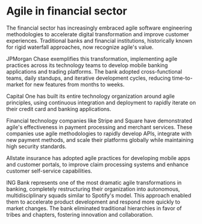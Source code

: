 # Agile in financial sector

The financial sector has increasingly embraced agile software engineering methodologies to accelerate digital transformation and improve customer experiences. Traditional banks and financial institutions, historically known for rigid waterfall approaches, now recognize agile's value.

JPMorgan Chase exemplifies this transformation, implementing agile practices across its technology teams to develop mobile banking applications and trading platforms. The bank adopted cross-functional teams, daily standups, and iterative development cycles, reducing time-to-market for new features from months to weeks.

Capital One has built its entire technology organization around agile principles, using continuous integration and deployment to rapidly iterate on their credit card and banking applications.

Financial technology companies like Stripe and Square have demonstrated agile's effectiveness in payment processing and merchant services. These companies use agile methodologies to rapidly develop APIs, integrate with new payment methods, and scale their platforms globally while maintaining high security standards.

Allstate insurance has adopted agile practices for developing mobile apps and customer portals, to improve claim processing systems and enhance customer self-service capabilities.

ING Bank represents one of the most dramatic agile transformations in banking, completely restructuring their organization into autonomous, multidisciplinary squads similar to Spotify's model. This approach enabled them to accelerate product development and respond more quickly to market changes. The bank eliminated traditional hierarchies in favor of tribes and chapters, fostering innovation and collaboration.
